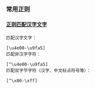 
### 常用正则

#### [正则匹配汉字文字](https://www.cnblogs.com/andy9468/p/8072355.html)
```
匹配汉字文字：

[\u4e00-\u9fa5]
匹配非汉字字符：

[^\u4e00-\u9fa5]
匹配双字节字符（汉字、中文标点符号等）：

[^\x00-\xff]
```